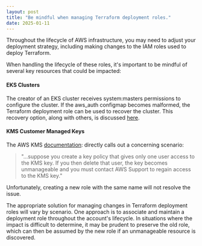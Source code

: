 ```yaml
---
layout: post
title: "Be mindful when managing Terraform deployment roles."
date: 2025-01-11
---
```


Throughout the lifecycle of AWS infrastructure, you may need to adjust your deployment strategy, including making changes to the IAM roles used to deploy Terraform.

When handling the lifecycle of these roles, it's important to be mindful of several key resources that could be impacted:

#### EKS Clusters

The creator of an EKS cluster receives system:masters permissions to configure the cluster. If the aws_auth configmap becomes malformed, the Terraform deployment role can be used to recover the cluster. This recovery option, along with others, is discussed [here](https://repost.aws/knowledge-center/amazon-eks-cluster-access).

#### KMS Customer Managed Keys

The AWS KMS [documentation](https://docs.aws.amazon.com/kms/latest/developerguide/key-policy-default.html): directly calls out a concerning scenario:

> "...suppose you create a key policy that gives only one user access to the KMS key. If you then delete that user, the key     becomes unmanageable and you must contact AWS Support to regain access to the KMS key."

Unfortunately, creating a new role with the same name will not resolve the issue.


The appropriate solution for managing changes in Terraform deployment roles will vary by scenario. One approach is to associate and maintain a deployment role throughout the account's lifecycle. In situations where the impact is difficult to determine, it may be prudent to preserve the old role, which can then be assumed by the new role if an unmanageable resource is discovered.
